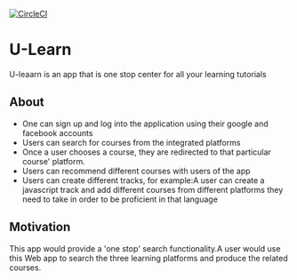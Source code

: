 [![CircleCI](https://circleci.com/gh/dkam26/learn_api.svg?style=svg)](https://circleci.com/gh/dkam26/learn_api)

# U-Learn
U-leaarn is an app that is  one stop center for all your learning tutorials

## About

- One can sign up and log into the application using their google  and facebook accounts
- Users can search for courses from the integrated platforms
- Once a user chooses a course, they are redirected to that particular course' platform.
-  Users can recommend  different courses with users of the app
- Users can create different tracks, for example:A user can create a javascript track and add different courses from different platforms they need to take in order to be proficient in that language

## Motivation

This app would provide a 'one stop' search functionality.A user would use this Web app to search the three learning platforms and produce the related courses.
